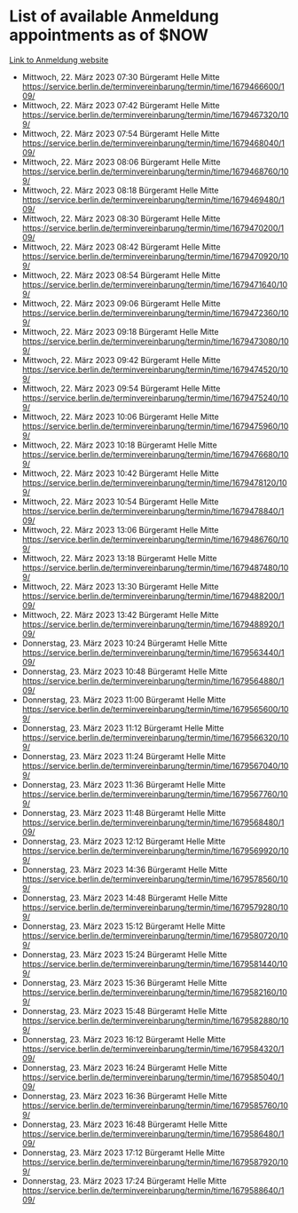 # List of available Anmeldung appointments as of $NOW
[Link to Anmeldung website](https://service.berlin.de/terminvereinbarung/termin/tag.php?termin=1&anliegen[]=120686&dienstleisterlist=122210,122217,327316,122219,327312,122227,327314,122231,327346,122243,327348,122254,122252,329742,122260,329745,122262,329748,122271,327278,122273,327274,122277,327276,330436,122280,327294,122282,327290,122284,327292,122291,327270,122285,327266,122286,327264,122296,327268,150230,329760,122297,327286,122294,327284,122312,329763,122314,329775,122304,327330,122311,327334,122309,327332,317869,122281,327352,122279,329772,122283,122276,327324,122274,327326,122267,329766,122246,327318,122251,327320,122257,327322,122208,327298,122226,327300&herkunft=http%3A%2F%2Fservice.berlin.de%2Fdienstleistung%2F120686%2F)
- Mittwoch, 22. März 2023 07:30 Bürgeramt Helle Mitte https://service.berlin.de/terminvereinbarung/termin/time/1679466600/109/
- Mittwoch, 22. März 2023 07:42 Bürgeramt Helle Mitte https://service.berlin.de/terminvereinbarung/termin/time/1679467320/109/
- Mittwoch, 22. März 2023 07:54 Bürgeramt Helle Mitte https://service.berlin.de/terminvereinbarung/termin/time/1679468040/109/
- Mittwoch, 22. März 2023 08:06 Bürgeramt Helle Mitte https://service.berlin.de/terminvereinbarung/termin/time/1679468760/109/
- Mittwoch, 22. März 2023 08:18 Bürgeramt Helle Mitte https://service.berlin.de/terminvereinbarung/termin/time/1679469480/109/
- Mittwoch, 22. März 2023 08:30 Bürgeramt Helle Mitte https://service.berlin.de/terminvereinbarung/termin/time/1679470200/109/
- Mittwoch, 22. März 2023 08:42 Bürgeramt Helle Mitte https://service.berlin.de/terminvereinbarung/termin/time/1679470920/109/
- Mittwoch, 22. März 2023 08:54 Bürgeramt Helle Mitte https://service.berlin.de/terminvereinbarung/termin/time/1679471640/109/
- Mittwoch, 22. März 2023 09:06 Bürgeramt Helle Mitte https://service.berlin.de/terminvereinbarung/termin/time/1679472360/109/
- Mittwoch, 22. März 2023 09:18 Bürgeramt Helle Mitte https://service.berlin.de/terminvereinbarung/termin/time/1679473080/109/
- Mittwoch, 22. März 2023 09:42 Bürgeramt Helle Mitte https://service.berlin.de/terminvereinbarung/termin/time/1679474520/109/
- Mittwoch, 22. März 2023 09:54 Bürgeramt Helle Mitte https://service.berlin.de/terminvereinbarung/termin/time/1679475240/109/
- Mittwoch, 22. März 2023 10:06 Bürgeramt Helle Mitte https://service.berlin.de/terminvereinbarung/termin/time/1679475960/109/
- Mittwoch, 22. März 2023 10:18 Bürgeramt Helle Mitte https://service.berlin.de/terminvereinbarung/termin/time/1679476680/109/
- Mittwoch, 22. März 2023 10:42 Bürgeramt Helle Mitte https://service.berlin.de/terminvereinbarung/termin/time/1679478120/109/
- Mittwoch, 22. März 2023 10:54 Bürgeramt Helle Mitte https://service.berlin.de/terminvereinbarung/termin/time/1679478840/109/
- Mittwoch, 22. März 2023 13:06 Bürgeramt Helle Mitte https://service.berlin.de/terminvereinbarung/termin/time/1679486760/109/
- Mittwoch, 22. März 2023 13:18 Bürgeramt Helle Mitte https://service.berlin.de/terminvereinbarung/termin/time/1679487480/109/
- Mittwoch, 22. März 2023 13:30 Bürgeramt Helle Mitte https://service.berlin.de/terminvereinbarung/termin/time/1679488200/109/
- Mittwoch, 22. März 2023 13:42 Bürgeramt Helle Mitte https://service.berlin.de/terminvereinbarung/termin/time/1679488920/109/
- Donnerstag, 23. März 2023 10:24 Bürgeramt Helle Mitte https://service.berlin.de/terminvereinbarung/termin/time/1679563440/109/
- Donnerstag, 23. März 2023 10:48 Bürgeramt Helle Mitte https://service.berlin.de/terminvereinbarung/termin/time/1679564880/109/
- Donnerstag, 23. März 2023 11:00 Bürgeramt Helle Mitte https://service.berlin.de/terminvereinbarung/termin/time/1679565600/109/
- Donnerstag, 23. März 2023 11:12 Bürgeramt Helle Mitte https://service.berlin.de/terminvereinbarung/termin/time/1679566320/109/
- Donnerstag, 23. März 2023 11:24 Bürgeramt Helle Mitte https://service.berlin.de/terminvereinbarung/termin/time/1679567040/109/
- Donnerstag, 23. März 2023 11:36 Bürgeramt Helle Mitte https://service.berlin.de/terminvereinbarung/termin/time/1679567760/109/
- Donnerstag, 23. März 2023 11:48 Bürgeramt Helle Mitte https://service.berlin.de/terminvereinbarung/termin/time/1679568480/109/
- Donnerstag, 23. März 2023 12:12 Bürgeramt Helle Mitte https://service.berlin.de/terminvereinbarung/termin/time/1679569920/109/
- Donnerstag, 23. März 2023 14:36 Bürgeramt Helle Mitte https://service.berlin.de/terminvereinbarung/termin/time/1679578560/109/
- Donnerstag, 23. März 2023 14:48 Bürgeramt Helle Mitte https://service.berlin.de/terminvereinbarung/termin/time/1679579280/109/
- Donnerstag, 23. März 2023 15:12 Bürgeramt Helle Mitte https://service.berlin.de/terminvereinbarung/termin/time/1679580720/109/
- Donnerstag, 23. März 2023 15:24 Bürgeramt Helle Mitte https://service.berlin.de/terminvereinbarung/termin/time/1679581440/109/
- Donnerstag, 23. März 2023 15:36 Bürgeramt Helle Mitte https://service.berlin.de/terminvereinbarung/termin/time/1679582160/109/
- Donnerstag, 23. März 2023 15:48 Bürgeramt Helle Mitte https://service.berlin.de/terminvereinbarung/termin/time/1679582880/109/
- Donnerstag, 23. März 2023 16:12 Bürgeramt Helle Mitte https://service.berlin.de/terminvereinbarung/termin/time/1679584320/109/
- Donnerstag, 23. März 2023 16:24 Bürgeramt Helle Mitte https://service.berlin.de/terminvereinbarung/termin/time/1679585040/109/
- Donnerstag, 23. März 2023 16:36 Bürgeramt Helle Mitte https://service.berlin.de/terminvereinbarung/termin/time/1679585760/109/
- Donnerstag, 23. März 2023 16:48 Bürgeramt Helle Mitte https://service.berlin.de/terminvereinbarung/termin/time/1679586480/109/
- Donnerstag, 23. März 2023 17:12 Bürgeramt Helle Mitte https://service.berlin.de/terminvereinbarung/termin/time/1679587920/109/
- Donnerstag, 23. März 2023 17:24 Bürgeramt Helle Mitte https://service.berlin.de/terminvereinbarung/termin/time/1679588640/109/
